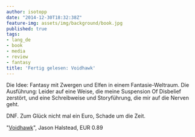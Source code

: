 ```yaml
---
author: isotopp
date: "2014-12-30T18:32:38Z"
feature-img: assets/img/background/book.jpg
published: true
tags:
- lang_de
- book
- media
- review
- fantasy
title: 'Fertig gelesen: Voidhawk'
---
```

Die Idee: Fantasy mit Zwergen und Elfen in einem Fantasie-Weltraum. Die Ausführung: Leider auf eine Weise, die meine Suspension Of Disbelief zerstört, und eine Schreibweise und Storyführung, die mir auf die Nerven geht.

DNF. Zum Glück nicht mal ein Euro, Schade um die Zeit.

"[Voidhawk](http://www.amazon.de/Voidhawk-English-Jason-Halstead-ebook/dp/B0053KJCSI)", Jason Halstead, EUR 0.89
